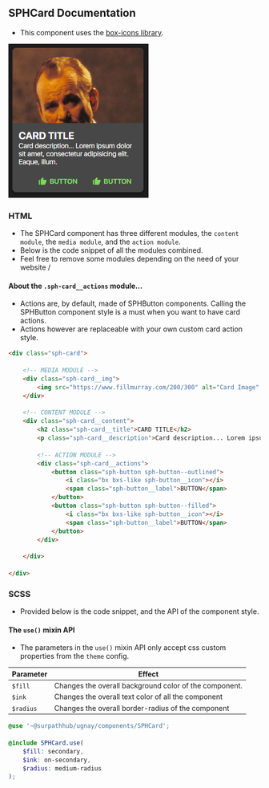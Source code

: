 ## SPHCard Documentation
- This component uses the [box-icons library](https://boxicons.com/).

![img.png](img.png)

### HTML
- The SPHCard component has three different modules, the `content module`, the `media module`, and the `action module`.
- Below is the code snippet of all the modules combined.
- Feel free to remove some modules depending on the need of your website / 
#### About the `.sph-card__actions` module...
- Actions are, by default, made of SPHButton components. Calling the SPHButton component style is a must when you want to have card actions.
- Actions however are replaceable with your own custom card action style.
```html
<div class="sph-card">
    
    <!-- MEDIA MODULE -->
    <div class="sph-card__img">
        <img src="https://www.fillmurray.com/200/300" alt="Card Image" />
    </div>
    
    <!-- CONTENT MODULE -->
    <div class="sph-card__content">
        <h2 class="sph-card__title">CARD TITLE</h2>
        <p class="sph-card__description">Card description... Lorem ipsum dolor sit amet, consectetur adipisicing elit. Eaque, illum.</p>
        
        <!-- ACTION MODULE -->
        <div class="sph-card__actions">
            <button class="sph-button sph-button--outlined">
                <i class="bx bxs-like sph-button__icon"></i>
                <span class="sph-button__label">BUTTON</span>
            </button>
            <button class="sph-button sph-button--filled">
                <i class="bx bxs-like sph-button__icon"></i>
                <span class="sph-button__label">BUTTON</span>
            </button>
        </div>
        
    </div>
    
</div>
```
### SCSS
- Provided below is the code snippet, and the API of the component style.
#### The `use()` mixin API
- The parameters in the `use()` mixin API only accept css custom properties from the `theme` config.

| Parameter | Effect                                                 |
|-----------|--------------------------------------------------------|
| `$fill`   | Changes the overall background color of the component. |
| `$ink`    | Changes the overall text color of all the component    |
| `$radius` | Changes the overall border-radius of the component     |
```scss
@use '~@surpathhub/ugnay/components/SPHCard';

@include SPHCard.use(
    $fill: secondary,
    $ink: on-secondary,
    $radius: medium-radius
);
```